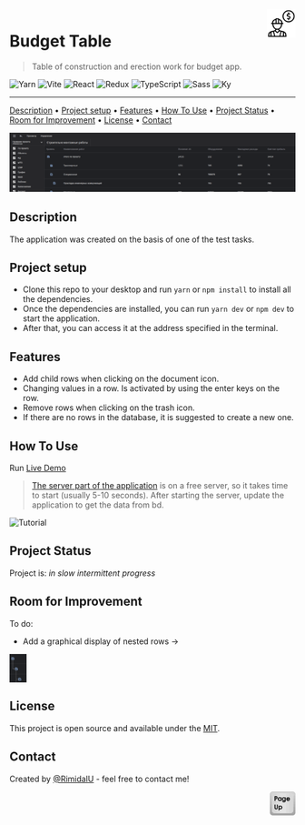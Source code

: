 <img src="../public/logo.svg" id="start" align="right" alt="Project logo" width="50" >

# Budget Table

> Table of construction and erection work for budget app.

![Yarn](https://img.shields.io/badge/Yarn-2C8EBB?style=for-the-badge&logo=yarn&logoColor=white)
![Vite](https://img.shields.io/badge/Vite-B73BFE?style=for-the-badge&logo=vite&logoColor=FFD62E)
![React](https://img.shields.io/badge/React-20232A?style=for-the-badge&logo=react&logoColor=61DAFB)
![Redux](https://img.shields.io/badge/Redux-593D88?style=for-the-badge&logo=redux&logoColor=white)
![TypeScript](https://img.shields.io/badge/TypeScript-007ACC?style=for-the-badge&logo=typescript&logoColor=white)
![Sass](https://img.shields.io/badge/Sass-CC6699?style=for-the-badge&logo=sass&logoColor=white)
![Ky](https://img.shields.io/badge/ky_HTTP_client-F1423D?style=for-the-badge)

---

[Description](#description) •
[Project setup](#project-setup) •
[Features](#features) •
[How To Use](#how-to-use) •
[Project Status](#project-status) •
[Room for Improvement](#room-for-improvement) •
[License](#license) •
[Contact](#contact)

![Screenshot][screenshot]

## Description
The application was created on the basis of one of the test tasks.

## Project setup

- Clone this repo to your desktop and run ```yarn``` or ```npm install``` to install all the dependencies.
- Once the dependencies are installed, you can run ```yarn dev``` or ```npm dev``` to start the application.
- After that, you can access it at the address specified in the terminal.

## Features
- Add child rows when clicking on the document icon.
- Changing values in a row. Is activated by using the enter keys on the row.
- Remove rows when clicking on the trash icon. 
- If there are no rows in the database, it is suggested to create a new one.

## How To Use

Run [Live Demo](https://table-of-construction-and-erection-work.vercel.app/)

> [The server part of the application](https://github.com/RimidalU/budget-table_server) is on a free server, so it takes time to start (usually 5-10 seconds). After starting the server, update the application to get the data from bd.

![Tutorial][tutorial]

## Project Status

Project is: *in slow intermittent progress*

## Room for Improvement

To do:

- Add a graphical display of nested rows -> 
<img src="./readmeassets/todo1.png" align="center" alt="todo 1" width="30" >

## License

This project is open source and available under the [MIT](../LICENSE).

## Contact
Created by [@RimidalU](https://www.linkedin.com/in/uladzimir-stankevich/) - feel free to contact me!

<p align="right"><a href="#start"><img width="45rem" src="./readmeassets/pageUp.svg"></a></p>

<!-- MARKDOWN LINKS & IMAGES -->
[tutorial]: ./readmeassets/tutorial.webp
[screenshot]: ./readmeassets/page.png
